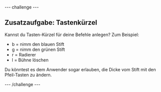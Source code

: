 --- challenge ---

## Zusatzaufgabe: Tastenkürzel

Kannst du Tasten-Kürzel für deine Befehle anlegen? Zum Beispiel:

+ b = nimm den blauen Stift
+ g = nimm den grünen Stift
+ r = Radierer
+ l = Bühne löschen

Du könntest es dem Anwender sogar erlauben, die Dicke vom Stift mit den Pfeil-Tasten zu ändern.

--- /challenge ---